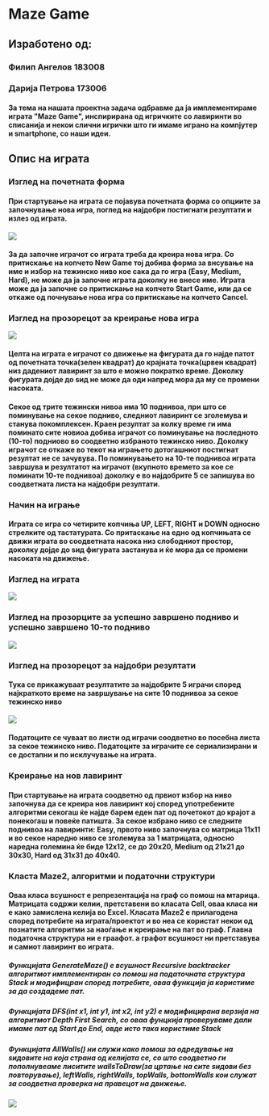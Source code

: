 # Maze Game

## Изработено од:
### Филип Ангелов 183008
### Дарија Петрова 173006

#### За тема на нашата проектна задача одбравме да ја имплементираме играта "Maze Game", инспирирана од игричките со лавиринти во списанија и некои слични игрички што ги имаме играно на компјутер и smartphone, со наши идеи.

## Опис на играта

### Изглед на почетната форма
#### При стартување на играта се појавува почетната форма со опциите за започнување нова игра, поглед на најдобри постигнати резултати и излез од играта.
![](Images/StartGame.png)

#### За да започне играчот со играта треба да креира нова игра. Со притискање на копчето New Game тој добива форма за внсување на име и избор на тежинско ниво кое сака да го игра (Easy, Medium, Hard), не може да ја започне играта доколку не внесе име. Играта може да ја започне со притискање на копчето Start Game, или да се откаже од почнување нова игра со притискање на копчето Cancel.
### Изглед на прозорецот за креирање нова игра
![](Images/NewGame.png)

#### Целта на играта е играчот со движење на фигурата да го најде патот од почетната точка(зелен квадрат) до крајната точка(црвен квадрат) низ дадениот лавиринт за што е можно пократко време. Доколку фигурата дојде до ѕид не може да оди напред мора да му се промени насоката.
#### Секое од трите тежински нивоа има 10 поднивоа, при што се поминување на секое подниво, следниот лавиринт се зголемува и станува покомплексен. Краен резултат за колку време ги има поминато сите новиоа добива играчот со поминување на последното (10-то) подниово во соодветно избраното тежинско ниво. Доколку играчот се откаже во текот на играњето дотогашниот постигнат резултат не се зачувува. По поминувањето на 10-те поднивоа играта завршува и резултатот на играчот (вкупното времето за кое се поминати 10-те поднивоа) доколку е во најдобрите 5 се запишува во соодветната листа на најдобри резултати.

### Начин на играње
#### Играта се игра со четирите копчиња UP, LEFT, RIGHT и DOWN односно стрелките од тастатурата. Со притаскање на едно од копчињата се движи играта во соодветната насока низ слободниот простор, доколку дојде до ѕид фигурата застанува и ќе мора да се промени насоката на движење.

### Изглед на играта
![](Images/GamePlay.png)

### Изглед на прозорците за успешно завршено подниво и успешно завршено 10-то подниво
![](Images/LevelCompleted.png)

### Изглед на прозорецот за најдобри резултати
#### Тука се прикажуваат резултатите за најдобрите 5 играчи според најкраткото време на завршување на сите 10 поднивоа за секое тежинско ниво
![](Images/HighScores)
#### Податоците се чуваат во листи од играчи соодветно во посебна листа за секое тежинско ниво. Податоците за играчите се сериализирани и се достапни и по исклучување на играта.

### Креирање на нов лавиринт
#### При стартување на играта соодветно од првиот избор на ниво започнува да се креира нов лавиринт кој според употребените алгоритми секогаш ќе најде барем еден пат од почетокот до крајот а понекогаш и повеќе патишта. За секое избрано ниво се следните поднивоа на лавиринти: Easy, првото ниво започнува со матрица 11х11 и во секое наредно ниво се зголемува за 1 матрицата, односно наредна големина ќе биде 12х12, се до 20х20, Medium од 21х21 до 30х30, Hard од 31х31 до 40х40.

### Класта Maze2, алгоритми и податочни структури
#### Оваа класа всушност е репрезентација на граф со помош на мтарица. Матрицата содржи келии, претставени во класата Cell, оваа класа ни е како замислена келија во Excel. Класата Maze2 е прилагодена според потребите на играта/проектот и во неа се користат некои од познатите алгоритми за наоѓање и креирање на пат во граф. Главна податочна структура ни е граафот. а графот всушност ни претставува и самиот лавиринт во играта.
##### Функцијата GenerateMaze() е всушност Recursive backtracker алгоритмот имплементиран со помош на податочната структура Stack и модифицран според потребите, оваа функција ја користиме за да создадеме пат.
##### Функцијата DFS(int x1, int y1, int x2, int y2) е модифицирана верзија на алгоритмот Depth First Search, со оваа фунцкија проверуваме дали имаме пат од Start до End, овде исто така користиме Stack
##### Функцијата AllWalls() ни служи како помош за одредување на ѕидовите на која страна од келијата се, со што соодветно ги пополнувеаме лиситите wallsToDraw(за цртање на сите ѕидови без повторување), leftWalls, rightWalls, topWalls, bottomWalls кои служат за соодветна проверка на правецот на движење.
![](Images/Maze2Class.png)
